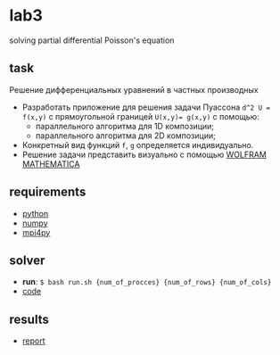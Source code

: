 # lab3

solving partial differential Poisson's equation

## task

Решение дифференциальных уравнений в частных производных

- Разработать приложение для решения задачи Пуассона `d^2 U = f(x,y)` c
  прямоугольной границей `U(x,y)= g(x,y)` с помощью:
  - параллельного алгоритма для 1D композиции;
  - параллельного алгоритма для 2D композиции;
- Конкретный вид функций `f`, `g` определяется индивидуально.
- Решение задачи представить визуально с помощью
  [WOLFRAM MATHEMATICA](https://www.wolfram.com/mathematica/)

## requirements

- [python](https://www.python.org/)
- [numpy](http://www.numpy.org/)
- [mpi4py](http://pythonhosted.org/mpi4py/)

## solver

- **run**: `$ bash run.sh {num_of_procces} {num_of_rows} {num_of_cols}`
- [code](https://github.com/Drapegnik/bsu/blob/master/architecture/lab3-poisson/solver.py)

## results

- [report](https://drapegnik.github.io/bsu/architecture/lab3-poisson/report.pdf)
